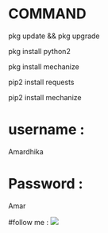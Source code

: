 # COMMAND

﻿pkg update && pkg upgrade

pkg install python2

pkg install mechanize

pip2 install requests

pip2 install mechanize




# username :
Amardhika

# Password :
Amar

#follow me :
<a href="https://m.facebook.com/Amar.Dhika.399"><img src="https://img.shields.io/badge/Follow-Facebook-blue.svg">
